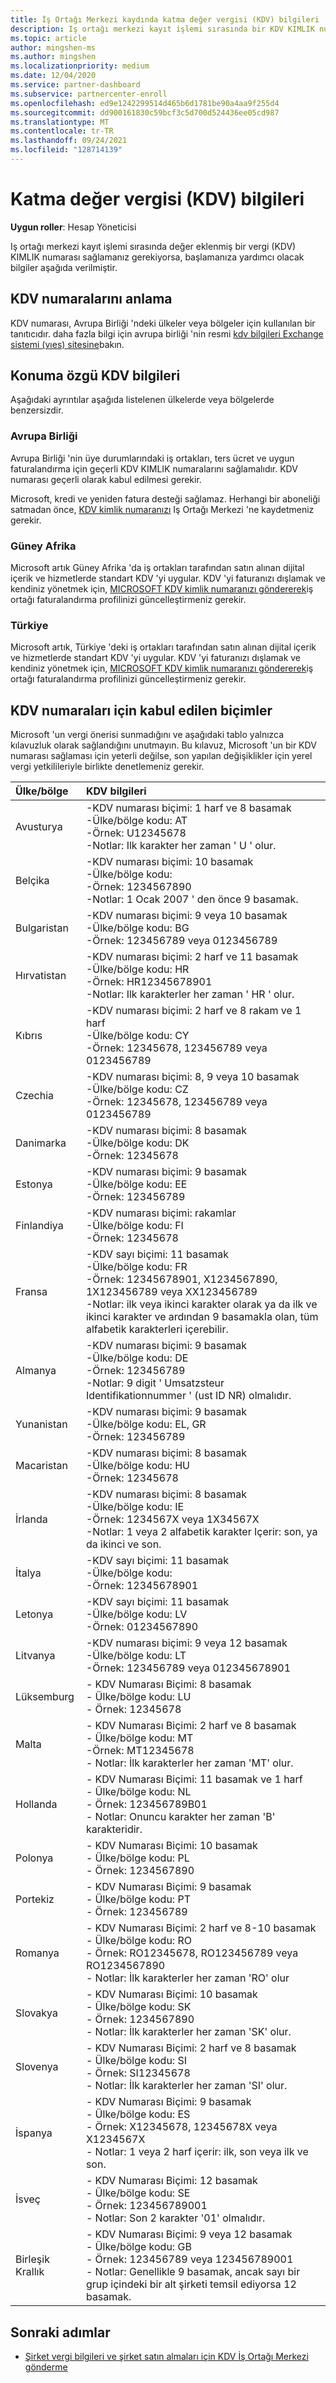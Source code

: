 ```yaml
---
title: İş Ortağı Merkezi kaydında katma değer vergisi (KDV) bilgileri
description: Iş ortağı merkezi kayıt işlemi sırasında bir KDV KIMLIK numarası sağlamanız gerekiyorsa, bu bilgiler başlamanıza yardımcı olur.
ms.topic: article
author: mingshen-ms
ms.author: mingshen
ms.localizationpriority: medium
ms.date: 12/04/2020
ms.service: partner-dashboard
ms.subservice: partnercenter-enroll
ms.openlocfilehash: ed9e1242299514d465b6d1781be90a4aa9f255d4
ms.sourcegitcommit: dd900161830c59bcf3c5d700d524436ee05cd987
ms.translationtype: MT
ms.contentlocale: tr-TR
ms.lasthandoff: 09/24/2021
ms.locfileid: "128714139"
---
```

# <a name="value-added-tax-vat-information"></a>Katma değer vergisi (KDV) bilgileri

**Uygun roller**: Hesap Yöneticisi


Iş ortağı merkezi kayıt işlemi sırasında değer eklenmiş bir vergi (KDV) KIMLIK numarası sağlamanız gerekiyorsa, başlamanıza yardımcı olacak bilgiler aşağıda verilmiştir.

## <a name="understanding-vat-numbers"></a>KDV numaralarını anlama

KDV numarası, Avrupa Birliği 'ndeki ülkeler veya bölgeler için kullanılan bir tanıtıcıdır. daha fazla bilgi için avrupa birliği 'nin resmi [kdv bilgileri Exchange sistemi (vıes) sitesine](http://ec.europa.eu/taxation_customs/vies/vieshome.do)bakın.

## <a name="location-specific-vat-information"></a>Konuma özgü KDV bilgileri

Aşağıdaki ayrıntılar aşağıda listelenen ülkelerde veya bölgelerde benzersizdir.

### <a name="european-union"></a>Avrupa Birliği

Avrupa Birliği 'nin üye durumlarındaki iş ortakları, ters ücret ve uygun faturalandırma için geçerli KDV KIMLIK numaralarını sağlamalıdır. KDV numarası geçerli olarak kabul edilmesi gerekir.

Microsoft, kredi ve yeniden fatura desteği sağlamaz. Herhangi bir aboneliği satmadan önce, [KDV kimlik numaranızı](organization-tax-info.md) Iş Ortağı Merkezi 'ne kaydetmeniz gerekir.

### <a name="south-africa"></a>Güney Afrika

Microsoft artık Güney Afrika 'da iş ortakları tarafından satın alınan dijital içerik ve hizmetlerde standart KDV 'yi uygular. KDV 'yi faturanızı dışlamak ve kendiniz yönetmek için, [MICROSOFT KDV kimlik numaranızı göndererek](organization-tax-info.md)iş ortağı faturalandırma profilinizi güncelleştirmeniz gerekir.

### <a name="turkey"></a>Türkiye

Microsoft artık, Türkiye 'deki iş ortakları tarafından satın alınan dijital içerik ve hizmetlerde standart KDV 'yi uygular. KDV 'yi faturanızı dışlamak ve kendiniz yönetmek için, [MICROSOFT KDV kimlik numaranızı göndererek](organization-tax-info.md)iş ortağı faturalandırma profilinizi güncelleştirmeniz gerekir.

## <a name="accepted-formats-for-vat-numbers"></a>KDV numaraları için kabul edilen biçimler

Microsoft 'un vergi önerisi sunmadığını ve aşağıdaki tablo yalnızca kılavuzluk olarak sağlandığını unutmayın. Bu kılavuz, Microsoft 'un bir KDV numarası sağlaması için yeterli değilse, son yapılan değişiklikler için yerel vergi yetkilileriyle birlikte denetlemeniz gerekir.

|Ülke/bölge | KDV bilgileri |
|:------------|:----------|
|Avusturya  |-KDV numarası biçimi: 1 harf ve 8 basamak<br/>-Ülke/bölge kodu: AT<br/>-Örnek: U12345678<br/>-Notlar: Ilk karakter her zaman ' U ' olur. |
|Belçika  |-KDV numarası biçimi: 10 basamak<br/>-Ülke/bölge kodu:<br/>-Örnek: 1234567890<br/>-Notlar: 1 Ocak 2007 ' den önce 9 basamak. |
| Bulgaristan  |-KDV numarası biçimi: 9 veya 10 basamak<br/>-Ülke/bölge kodu: BG<br/>-Örnek: 123456789 veya 0123456789 |
| Hırvatistan |-KDV numarası biçimi: 2 harf ve 11 basamak<br/>-Ülke/bölge kodu: HR<br/>-Örnek: HR12345678901<br/>-Notlar: Ilk karakterler her zaman ' HR ' olur. |
|Kıbrıs |-KDV numarası biçimi: 2 harf ve 8 rakam ve 1 harf<br/>-Ülke/bölge kodu: CY<br/>-Örnek: 12345678, 123456789 veya 0123456789 |
|Czechia |-KDV numarası biçimi: 8, 9 veya 10 basamak<br/>-Ülke/bölge kodu: CZ<br/>-Örnek: 12345678, 123456789 veya 0123456789 |
| Danimarka |-KDV numarası biçimi: 8 basamak<br/>-Ülke/bölge kodu: DK<br/>-Örnek: 12345678<br/> |
|Estonya |-KDV numarası biçimi: 9 basamak<br/>-Ülke/bölge kodu: EE<br/>-Örnek: 123456789<br/> |
|Finlandiya |-KDV numarası biçimi: rakamlar<br/>-Ülke/bölge kodu: FI<br/>-Örnek: 12345678 |
|Fransa |-KDV sayı biçimi: 11 basamak<br/>-Ülke/bölge kodu: FR<br/>-Örnek: 12345678901, X1234567890, 1X123456789 veya XX123456789<br/>-Notlar: ilk veya ikinci karakter olarak ya da ilk ve ikinci karakter ve ardından 9 basamakla olan, tüm alfabetik karakterleri içerebilir. |
|Almanya |-KDV numarası biçimi: 9 basamak<br/>-Ülke/bölge kodu: DE<br/>-Örnek: 123456789<br/>-Notlar: 9 digit ' Umsatzsteur Identifikationnummer ' (ust ID NR) olmalıdır. |
|Yunanistan |-KDV numarası biçimi: 9 basamak<br/>-Ülke/bölge kodu: EL, GR<br/>-Örnek: 123456789 |
|Macaristan |-KDV numarası biçimi: 8 basamak<br/>-Ülke/bölge kodu: HU<br/>-Örnek: 12345678 |
|İrlanda |-KDV numarası biçimi: 8 basamak<br/>-Ülke/bölge kodu: IE<br/>-Örnek: 1234567X veya 1X34567X<br/>-Notlar: 1 veya 2 alfabetik karakter Içerir: son, ya da ikinci ve son. |
|İtalya |-KDV sayı biçimi: 11 basamak<br/>-Ülke/bölge kodu:<br/>-Örnek: 12345678901 |
|Letonya |-KDV sayı biçimi: 11 basamak<br/>-Ülke/bölge kodu: LV<br/>-Örnek: 01234567890 |
|Litvanya |-KDV numarası biçimi: 9 veya 12 basamak<br/>-Ülke/bölge kodu: LT<br/>-Örnek: 123456789 veya 012345678901 |
|Lüksemburg |- KDV Numarası Biçimi: 8 basamak<br/>- Ülke/bölge kodu: LU<br/>- Örnek: 12345678 |
|Malta |- KDV Numarası Biçimi: 2 harf ve 8 basamak<br/>- Ülke/bölge kodu: MT</br>-Örnek: MT12345678<br/>- Notlar: İlk karakterler her zaman 'MT' olur. |
|Hollanda |- KDV Numarası Biçimi: 11 basamak ve 1 harf<br/>- Ülke/bölge kodu: NL<br/>- Örnek: 123456789B01<br/>- Notlar: Onuncu karakter her zaman 'B' karakteridir. |
|Polonya |- KDV Numarası Biçimi: 10 basamak<br/>- Ülke/bölge kodu: PL<br/>- Örnek: 1234567890 |
|Portekiz |- KDV Numarası Biçimi: 9 basamak<br/>- Ülke/bölge kodu: PT<br/>- Örnek: 123456789 |
|Romanya |- KDV Numarası Biçimi: 2 harf ve 8-10 basamak<br/>- Ülke/bölge kodu: RO<br/>- Örnek: RO12345678, RO123456789 veya RO1234567890<br/>- Notlar: İlk karakterler her zaman 'RO' olur |
|Slovakya |- KDV Numarası Biçimi: 10 basamak<br/>- Ülke/bölge kodu: SK<br/>- Örnek: 1234567890<br/>- Notlar: İlk karakterler her zaman 'SK' olur. |
|Slovenya |- KDV Numarası Biçimi: 2 harf ve 8 basamak<br/>- Ülke/bölge kodu: SI<br/>- Örnek: SI12345678<br/>- Notlar: İlk karakterler her zaman 'SI' olur. |
|İspanya |- KDV Numarası Biçimi: 9 basamak<br/>- Ülke/bölge kodu: ES<br/>- Örnek: X12345678, 12345678X veya X1234567X<br/>- Notlar: 1 veya 2 harf içerir: ilk, son veya ilk ve son. |
|İsveç |- KDV Numarası Biçimi: 12 basamak<br/>- Ülke/bölge kodu: SE<br/>- Örnek: 123456789001<br/>- Notlar: Son 2 karakter '01' olmalıdır. |
|Birleşik Krallık |- KDV Numarası Biçimi: 9 veya 12 basamak<br/>- Ülke/bölge kodu: GB<br/>- Örnek: 123456789 veya 123456789001<br/>- Notlar: Genellikle 9 basamak, ancak sayı bir grup içindeki bir alt şirketi temsil ediyorsa 12 basamak. |

## <a name="next-steps"></a>Sonraki adımlar

- [Şirket vergi bilgileri ve şirket satın almaları için KDV İş Ortağı Merkezi gönderme](organization-tax-info.md)
